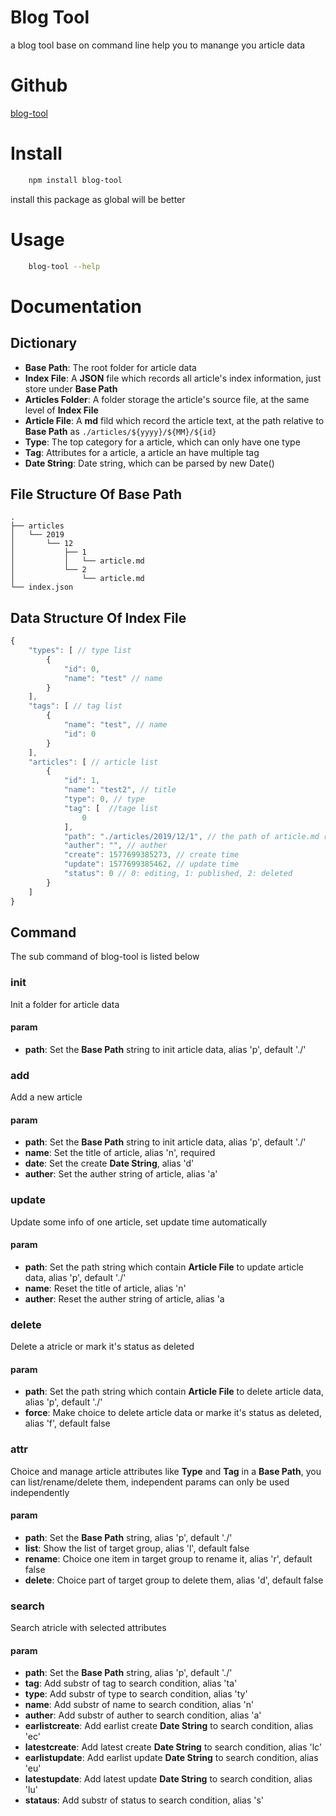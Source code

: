 # Blog Tool  
a blog tool base on command line 
help you to manange you article data  

# Github  
[blog-tool](https://github.com/cyx7788414/blog-tool)

# Install  
```bash
    npm install blog-tool
```
install this package as global will be better

# Usage  
```bash
    blog-tool --help
```

# Documentation

## Dictionary

+ **Base Path**: The root folder for article data
+ **Index File**: A **JSON** file which records all article's index information, just store under **Base Path**
+ **Articles Folder**: A folder storage the article's source file, at the same level of **Index File**
+ **Article File**: A **md** fild which record the article text, at the path relative to **Base Path** as `./articles/${yyyy}/${MM}/${id}`
+ **Type**: The top category for a article, which can only have one type
+ **Tag**: Attributes for a article, a article an have multiple tag
+ **Date String**: Date string, which can be parsed by new Date()

## File Structure Of Base Path

```shell
.
├── articles
│   └── 2019
│       └── 12
│           ├── 1
│           │   └── article.md  
│           └── 2
│               └── article.md
└── index.json
```

## Data Structure Of Index File

```javascript
{
    "types": [ // type list
        {
            "id": 0,
            "name": "test" // name
        }
    ],
    "tags": [ // tag list
        {
            "name": "test", // name
            "id": 0
        }
    ],
    "articles": [ // article list
        {
            "id": 1,
            "name": "test2", // title
            "type": 0, // type
            "tag": [  //tage list
                0
            ],
            "path": "./articles/2019/12/1", // the path of article.md relative to base path, the rule is `./articles/${yyyy}/${MM}/${id}`
            "auther": "", // auther
            "create": 1577699385273, // create time
            "update": 1577699385462, // update time
            "status": 0 // 0: editing, 1: published, 2: deleted
        }
    ]
}
```

## Command

The sub command of blog-tool is listed below

### init

Init a folder for article data

#### param

+ **path**: Set the **Base Path** string to init article data, alias 'p', default './'

### add

Add a new article

#### param

+ **path**: Set the **Base Path** string to init article data, alias 'p', default './'
+ **name**: Set the title of article, alias 'n', required
+ **date**: Set the create **Date String**, alias 'd'
+ **auther**: Set the auther string of article, alias 'a'

### update

Update some info of one article, set update time automatically

#### param

+ **path**: Set the path string which contain **Article File** to update article data, alias 'p', default './'
+ **name**: Reset the title of article, alias 'n'
+ **auther**: Reset the auther string of article, alias 'a

### delete

Delete a atricle or mark it's status as deleted

#### param

+ **path**: Set the path string which contain **Article File** to delete article data, alias 'p', default './'
+ **force**: Make choice to delete article data or marke it's status as deleted, alias 'f', default false

### attr

Choice and manage article attributes like **Type** and **Tag** in a **Base Path**, you can list/rename/delete them, independent params can only be used independently

#### param

+ **path**: Set the **Base Path** string, alias 'p', default './'
+ **list**: Show the list of target group, alias 'l', default false
+ **rename**: Choice one item in target group to rename it, alias 'r', default false
+ **delete**: Choice part of target group to delete them, alias 'd', default false

### search

Search atricle with selected attributes

#### param

+ **path**: Set the **Base Path** string, alias 'p', default './'
+ **tag**: Add substr of tag to search condition, alias 'ta'
+ **type**: Add substr of type to search condition, alias 'ty'
+ **name**: Add substr of name to search condition, alias 'n'
+ **auther**: Add substr of auther to search condition, alias 'a'
+ **earlistcreate**: Add earlist create **Date String** to search condition, alias 'ec'
+ **latestcreate**: Add latest create **Date String** to search condition, alias 'lc'
+ **earlistupdate**: Add earlist update **Date String** to search condition, alias 'eu'
+ **latestupdate**: Add latest update **Date String** to search condition, alias 'lu'
+ **stataus**: Add substr of status to search condition, alias 's'